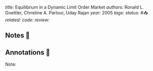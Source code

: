 *title:* Equilibrium in a Dynamic Limit Order Market
*authors:* Ronald L. Goettler, Christine A. Parlour, Uday Rajan
*year:* 2005
*tags:* 
*status:* #📥
*related:*
*code:*
*review:*

## Notes 📍

## Annotations 📖
Note: 